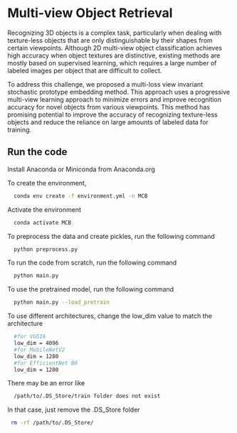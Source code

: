 
# Multi-view Object Retrieval

Recognizing 3D objects is a complex task, particularly when dealing with texture-less objects that are only distinguishable by their shapes from certain viewpoints. Although 2D multi-view object classification achieves high accuracy when object textures are distinctive, existing methods are mostly based on supervised learning, which requires a large number of labeled images per object that are difficult to collect.

To address this challenge, we proposed a multi-loss view invariant stochastic prototype embedding method. This approach uses a progressive multi-view learning approach to minimize errors and improve recognition accuracy for novel objects from various viewpoints. This method has promising potential to improve the accuracy of recognizing texture-less objects and reduce the reliance on large amounts of labeled data for training.






## Run the code

Install Anaconda or Miniconda from Anaconda.org

To create the environment, 

```bash
  conda env create -f environment.yml -n MCB
```
Activate the environment
```bash
  conda activate MCB
```
To preprocess the data and create pickles, run the following command
```bash
  python preprocess.py
```
To run the code from scratch, run the following command
```bash
  python main.py
```
To use the pretrained model, run the following command
```bash
  python main.py --load_pretrain
```
To use different architectures, change the low_dim value to match the architecture
```bash
  #for VGG16 
  low_dim = 4096
  #for MobileNetV2
  low_dim = 1280
  #for EfficientNet B0
  low_dim = 1280
```
There may be an error like
```bash
  /path/to/.DS_Store/train folder does not exist
```
In that case, just remove the .DS_Store folder
```bash
 rm -rf /path/to/.DS_Store/
